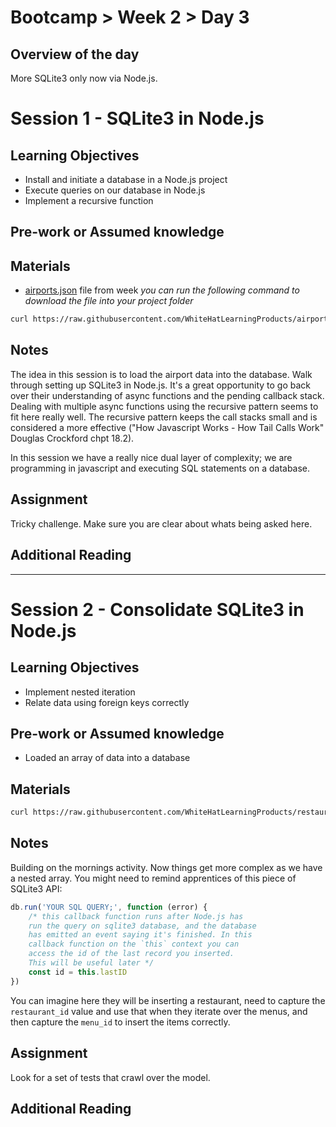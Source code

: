 # Bootcamp > Week 2 > Day 3

## Overview of the day

More SQLite3 only now via Node.js.

# Session 1 - SQLite3 in Node.js

## Learning Objectives

* Install and initiate a database in a Node.js project
* Execute queries on our database in Node.js
* Implement a recursive function

## Pre-work or Assumed knowledge

## Materials

* [airports.json](https://raw.githubusercontent.com/WhiteHatLearningProducts/airports/master/airportsData.json) file from week  _you can run the following command to download the file into your project folder_

```sh
curl https://raw.githubusercontent.com/WhiteHatLearningProducts/airports/master/airportsData.json --output airports.json
```

## Notes

The idea in this session is to load the airport data into the database. Walk through setting up SQLite3 in Node.js. It's a great opportunity to go back over their understanding of async functions and the pending callback stack. Dealing with multiple async functions using the recursive pattern seems to fit here really well. The recursive pattern keeps the call stacks small and is considered a more effective ("How Javascript Works - How Tail Calls Work" Douglas Crockford chpt 18.2). 

In this session we have a really nice dual layer of complexity; we are programming in javascript and executing SQL statements on a database.

## Assignment

Tricky challenge. Make sure you are clear about whats being asked here.

## Additional Reading

<hr/>

# Session 2 - Consolidate SQLite3 in Node.js

## Learning Objectives

* Implement nested iteration
* Relate data using foreign keys correctly

## Pre-work or Assumed knowledge

* Loaded an array of data into a database

## Materials

```sh
curl https://raw.githubusercontent.com/WhiteHatLearningProducts/restaurant-data/master/restaurants.json --output restaurants.json
```

## Notes

Building on the mornings activity. Now things get more complex as we have a nested array. You might need to remind apprentices of this piece of SQLite3 API:

```javascript
db.run('YOUR SQL QUERY;', function (error) {
    /* this callback function runs after Node.js has 
    run the query on sqlite3 database, and the database 
    has emitted an event saying it's finished. In this 
    callback function on the `this` context you can 
    access the id of the last record you inserted. 
    This will be useful later */
    const id = this.lastID
})
```
You can imagine here they will be inserting a restaurant, need to capture the `restaurant_id` value and use that when they iterate over the menus, and then capture the `menu_id` to insert the items correctly.

## Assignment

Look for a set of tests that crawl over the model.

## Additional Reading